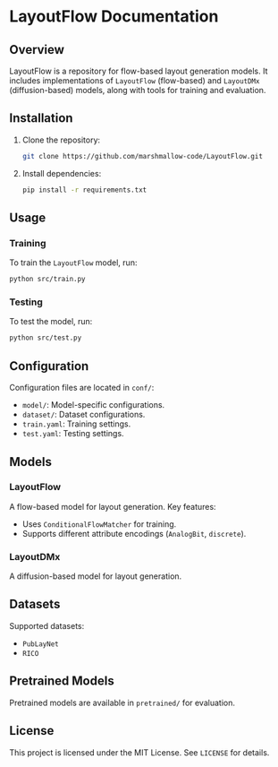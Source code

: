 
# LayoutFlow Documentation

## Overview
LayoutFlow is a repository for flow-based layout generation models. It includes implementations of `LayoutFlow` (flow-based) and `LayoutDMx` (diffusion-based) models, along with tools for training and evaluation.

## Installation
1. Clone the repository:
   ```bash
   git clone https://github.com/marshmallow-code/LayoutFlow.git
   ```
2. Install dependencies:
   ```bash
   pip install -r requirements.txt
   ```

## Usage
### Training
To train the `LayoutFlow` model, run:
```bash
python src/train.py
```

### Testing
To test the model, run:
```bash
python src/test.py
```

## Configuration
Configuration files are located in `conf/`:
- `model/`: Model-specific configurations.
- `dataset/`: Dataset configurations.
- `train.yaml`: Training settings.
- `test.yaml`: Testing settings.

## Models
### LayoutFlow
A flow-based model for layout generation. Key features:
- Uses `ConditionalFlowMatcher` for training.
- Supports different attribute encodings (`AnalogBit`, `discrete`).

### LayoutDMx
A diffusion-based model for layout generation.

## Datasets
Supported datasets:
- `PubLayNet`
- `RICO`

## Pretrained Models
Pretrained models are available in `pretrained/` for evaluation.

## License
This project is licensed under the MIT License. See `LICENSE` for details.